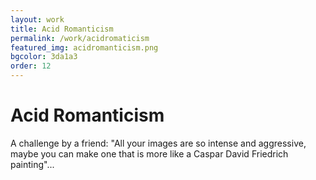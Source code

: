 ```yaml
---
layout: work
title: Acid Romanticism
permalink: /work/acidromaticism
featured_img: acidromanticism.png
bgcolor: 3da1a3
order: 12
---
```


# Acid Romanticism

A challenge by a friend: "All your images are so intense and aggressive, maybe you can make one that is more like a Caspar David Friedrich painting"...